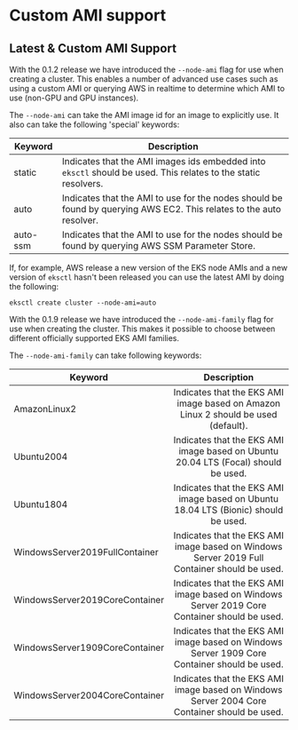 # Custom AMI support

## Latest & Custom AMI Support

With the 0.1.2 release we have introduced the `--node-ami` flag for use when creating a cluster. This enables a number of advanced use cases such as using a custom AMI or querying AWS in realtime to determine which AMI to use (non-GPU and GPU instances).

The `--node-ami` can take the AMI image id for an image to explicitly use. It also can take the following 'special' keywords:

| Keyword   | Description                                                                                                         |
| --------- | ------------------------------------------------------------------------------------------------------------------- |
| static    | Indicates that the AMI images ids embedded into `eksctl` should be used. This relates to the static resolvers.      |
| auto      | Indicates that the AMI to use for the nodes should be found by querying AWS EC2. This relates to the auto resolver. |
| auto-ssm  | Indicates that the AMI to use for the nodes should be found by querying AWS SSM Parameter Store.                    |

If, for example, AWS release a new version of the EKS node AMIs and a new version of `eksctl` hasn't been released you can use the latest AMI by doing the following:

```
eksctl create cluster --node-ami=auto
```

With the 0.1.9 release we have introduced the `--node-ami-family` flag for use when creating the cluster. This makes it possible to choose between different officially supported EKS AMI families.

The `--node-ami-family` can take following keywords:

| Keyword                        |                                          Description                                         |
|--------------------------------|:--------------------------------------------------------------------------------------------:|
| AmazonLinux2                   | Indicates that the EKS AMI image based on Amazon Linux 2 should be used (default).           |
| Ubuntu2004                     | Indicates that the EKS AMI image based on Ubuntu 20.04 LTS (Focal) should be used.           |
| Ubuntu1804                     | Indicates that the EKS AMI image based on Ubuntu 18.04 LTS (Bionic) should be used.          |
| WindowsServer2019FullContainer | Indicates that the EKS AMI image based on Windows Server 2019 Full Container should be used. |
| WindowsServer2019CoreContainer | Indicates that the EKS AMI image based on Windows Server 2019 Core Container should be used. |
| WindowsServer1909CoreContainer | Indicates that the EKS AMI image based on Windows Server 1909 Core Container should be used. |
| WindowsServer2004CoreContainer | Indicates that the EKS AMI image based on Windows Server 2004 Core Container should be used. |

<!-- TODO for 0.3.0
To use more advanced configuration options, [Cluster API](https://github.com/kubernetes-sigs/cluster-api):

```
eksctl apply --cluster-config advanced-cluster.yaml
```
-->
